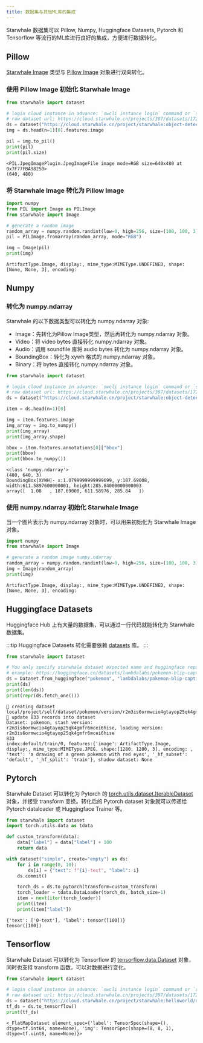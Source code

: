 ```yaml
---
title: 数据集与其他ML库的集成
---
```


Starwhale 数据集可以 Pillow, Numpy, Huggingface Datasets, Pytorch 和 Tensorflow 等流行的ML库进行良好的集成，方便进行数据转化。

## Pillow

[Starwhale Image](../reference/sdk/type#image) 类型与 [Pillow Image](https://pillow.readthedocs.io/en/stable/reference/Image.html) 对象进行双向转化。

### 使用 Pillow Image 初始化 Starwhale Image

```python
from starwhale import dataset

# login cloud instance in advance: `swcli instance login` command or `starwhale.login` sdk 
# raw dataset url: https://cloud.starwhale.cn/projects/397/datasets/172/versions/236/files
ds = dataset("https://cloud.starwhale.cn/project/starwhale:object-detection/dataset/coco128/v2")
img = ds.head(n=1)[0].features.image

pil = img.to_pil()
print(pil)
print(pil.size)
```

```console
<PIL.JpegImagePlugin.JpegImageFile image mode=RGB size=640x480 at 0x7F77FBA98250>
(640, 480)
```

### 将 Starwhale Image 转化为 Pillow Image

```python
import numpy
from PIL import Image as PILImage
from starwhale import Image

# generate a random image
random_array = numpy.random.randint(low=0, high=256, size=(100, 100, 3), dtype=numpy.uint8)
pil = PILImage.fromarray(random_array, mode="RGB")

img = Image(pil)
print(img)
```

```console
ArtifactType.Image, display:, mime_type:MIMEType.UNDEFINED, shape:[None, None, 3], encoding: 
```

## Numpy

### 转化为 numpy.ndarray

Starwhale 的以下数据类型可以转化为 numpy.ndarray 对象:

* Image：先转化为Pillow Image类型，然后再转化为 numpy.ndarray 对象。
* Video：将 video bytes 直接转化 numpy.ndarray 对象。
* Audio：调用 soundfile 库将 audio bytes 转化为 numpy.ndarray 对象。
* BoundingBox：转化为 xywh 格式的 numpy.ndarray 对象。
* Binary：将 bytes 直接转化 numpy.ndarray 对象。

```python
from starwhale import dataset

# login cloud instance in advance: `swcli instance login` command or `starwhale.login` sdk 
# raw dataset url: https://cloud.starwhale.cn/projects/397/datasets/172/versions/236/files
ds = dataset("https://cloud.starwhale.cn/project/starwhale:object-detection/dataset/coco128/v2")

item = ds.head(n=1)[0]

img = item.features.image
img_array = img.to_numpy()
print(img_array)
print(img_array.shape)

bbox = item.features.annotations[0]["bbox"]
print(bbox)
print(bbox.to_numpy())
```

```console
<class 'numpy.ndarray'>
(480, 640, 3)
BoundingBox[XYWH]- x:1.0799999999999699, y:187.69008, width:611.5897600000001, height:285.84000000000003
array([  1.08   , 187.69008, 611.58976, 285.84   ])
```

### 使用 numpy.ndarray 初始化 Starwhale Image

当一个图片表示为 numpy.ndarray 对象时，可以用来初始化为 Starwhale Image 对象。

```python
import numpy
from starwhale import Image

# generate a random image numpy.ndarray
random_array = numpy.random.randint(low=0, high=256, size=(100, 100, 3), dtype=numpy.uint8)
img = Image(random_array)
print(img)
```

```console
ArtifactType.Image, display:, mime_type:MIMEType.UNDEFINED, shape:[None, None, 3], encoding: 
```

## Huggingface Datasets

Huggingface Hub 上有大量的数据集，可以通过一行代码就能转化为 Starwhale 数据集。

:::tip
Huggingface Datasets 转化需要依赖 [datasets](https://pypi.org/project/datasets/) 库。
:::

```python
from starwhale import Dataset

# You only specify starwhale dataset expected name and huggingface repo name
# example: https://huggingface.co/datasets/lambdalabs/pokemon-blip-captions
ds = Dataset.from_huggingface("pokemon", "lambdalabs/pokemon-blip-captions")
print(ds)
print(len(ds))
print(repr(ds.fetch_one()))
```

```console
🌊 creating dataset local/project/self/dataset/pokemon/version/r2m3is6ormwcio4gtayop25qk4gmfr6mcei6hise...
🦋 update 833 records into dataset
Dataset: pokemon, stash version: r2m3is6ormwcio4gtayop25qk4gmfr6mcei6hise, loading version: r2m3is6ormwcio4gtayop25qk4gmfr6mcei6hise
833
index:default/train/0, features:{'image': ArtifactType.Image, display:, mime_type:MIMEType.JPEG, shape:[1280, 1280, 3], encoding: , 'text': 'a drawing of a green pokemon with red eyes', '_hf_subset': 'default', '_hf_split': 'train'}, shadow dataset: None
```

## Pytorch

Starwhale Dataset 可以转化为 Pytorch 的 [torch.utils.dataset.IterableDataset](https://pytorch.org/docs/stable/data.html#torch.utils.data.IterableDataset) 对象，并接受 transform 变换。转化后的 Pytorch dataset 对象就可以传递给 Pytorch dataloader 或 Huggingface Trainer 等。

```python
from starwhale import dataset
import torch.utils.data as tdata

def custom_transform(data):
	data["label"] = data["label"] + 100
	return data

with dataset("simple", create="empty") as ds:
    for i in range(0, 10):
        ds[i] = {"text": f"{i}-text", "label": i}
    ds.commit()

    torch_ds = ds.to_pytorch(transform=custom_transform)
    torch_loader = tdata.DataLoader(torch_ds, batch_size=1)
    item = next(iter(torch_loader))
    print(item)
    print(item["label"])
```

```console
{'text': ['0-text'], 'label': tensor([100])}
tensor([100])
```

## Tensorflow

Starwhale Dataset 可以转化为 Tensorflow 的 [tensorflow.data.Dataset](https://www.tensorflow.org/api_docs/python/tf/data/Dataset) 对象，同时也支持 transform 函数，可以对数据进行变化。

```python
from starwhale import dataset

# login cloud instance in advance: `swcli instance login` command or `starwhale.login` sdk 
# raw dataset url: https://cloud.starwhale.cn/projects/397/datasets/172/versions/236/files
ds = dataset("https://cloud.starwhale.cn/project/starwhale:helloworld/dataset/mnist64")
tf_ds = ds.to_tensorflow()
print(tf_ds)
```

```console
<_FlatMapDataset element_spec={'label': TensorSpec(shape=(), dtype=tf.int64, name=None), 'img': TensorSpec(shape=(8, 8, 1), dtype=tf.uint8, name=None)}>
```
